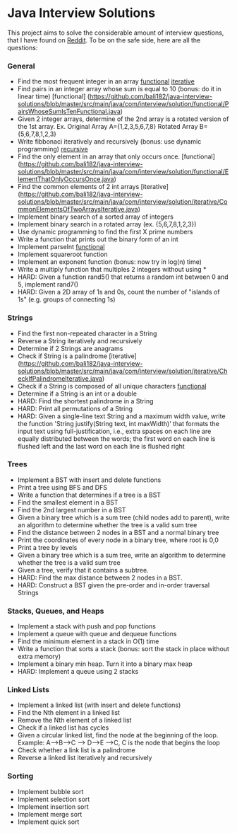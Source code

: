 # Java Interview Solutions
This project aims to solve the considerable amount of interview questions, that I have found on [Reddit](http://www.reddit.com/r/cscareerquestions/comments/20ahfq/heres_a_pretty_big_list_of_programming_interview/).
To be on the safe side, here are all the questions:

### General
* Find the most frequent integer in an array [functional](https://github.com/bali182/java-interview-solutions/blob/master/src/main/java/com/interview/solution/functional/MostFrequentIntegerInArrayFunctional.java) [iterative](https://github.com/bali182/java-interview-solutions/blob/master/src/main/java/com/interview/solution/iterative/MostFrequentIntegerInArrayIterative.java)
* Find pairs in an integer array whose sum is equal to 10 (bonus: do it in linear time) [functional] (https://github.com/bali182/java-interview-solutions/blob/master/src/main/java/com/interview/solution/functional/PairsWhoseSumIsTenFunctional.java)
* Given 2 integer arrays, determine of the 2nd array is a rotated version of the 1st array. Ex. Original Array A={1,2,3,5,6,7,8} Rotated Array B={5,6,7,8,1,2,3}
* Write fibbonaci iteratively and recursively (bonus: use dynamic programming) [recursive](https://github.com/bali182/java-interview-solutions/blob/master/src/main/java/com/interview/solution/recursive/FibonacciRecursive.java)
* Find the only element in an array that only occurs once. [functional] (https://github.com/bali182/java-interview-solutions/blob/master/src/main/java/com/interview/solution/functional/ElementThatOnlyOccursOnce.java)
* Find the common elements of 2 int arrays [iterative] (https://github.com/bali182/java-interview-solutions/blob/master/src/main/java/com/interview/solution/iterative/CommonElementsOfTwoArraysIterative.java)
* Implement binary search of a sorted array of integers
* Implement binary search in a rotated array (ex. {5,6,7,8,1,2,3})
* Use dynamic programming to find the first X prime numbers
* Write a function that prints out the binary form of an int
* Implement parseInt [functional](https://github.com/bali182/java-interview-solutions/blob/master/src/main/java/com/interview/solution/functional/ParseIntFunctional.java)
* Implement squareroot function
* Implement an exponent function (bonus: now try in log(n) time)
* Write a multiply function that multiples 2 integers without using *
* HARD: Given a function rand5() that returns a random int between 0 and 5, implement rand7()
* HARD: Given a 2D array of 1s and 0s, count the number of "islands of 1s" (e.g. groups of connecting 1s)

### Strings
* Find the first non-repeated character in a String
* Reverse a String iteratively and recursively
* Determine if 2 Strings are anagrams
* Check if String is a palindrome [iterative] (https://github.com/bali182/java-interview-solutions/blob/master/src/main/java/com/interview/solution/iterative/CheckIfPalindromeIterative.java)
* Check if a String is composed of all unique characters [functional](https://github.com/bali182/java-interview-solutions/blob/master/src/main/java/com/interview/solution/functional/CheckIfStringHasUniqueCharsFunctional.java)
* Determine if a String is an int or a double
* HARD: Find the shortest palindrome in a String
* HARD: Print all permutations of a String
* HARD: Given a single-line text String and a maximum width value, write the function 'String justify(String text, int maxWidth)' that formats the input text using full-justification, i.e., extra spaces on each line are equally distributed between the words; the first word on each line is flushed left and the last word on each line is flushed right

### Trees
* Implement a BST with insert and delete functions
* Print a tree using BFS and DFS
* Write a function that determines if a tree is a BST
* Find the smallest element in a BST
* Find the 2nd largest number in a BST
* Given a binary tree which is a sum tree (child nodes add to parent), write an algorithm to determine whether the tree is a valid sum tree
* Find the distance between 2 nodes in a BST and a normal binary tree
* Print the coordinates of every node in a binary tree, where root is 0,0
* Print a tree by levels
* Given a binary tree which is a sum tree, write an algorithm to determine whether the tree is a valid sum tree
* Given a tree, verify that it contains a subtree.
* HARD: Find the max distance between 2 nodes in a BST.
* HARD: Construct a BST given the pre-order and in-order traversal Strings

### Stacks, Queues, and Heaps
* Implement a stack with push and pop functions
* Implement a queue with queue and dequeue functions
* Find the minimum element in a stack in O(1) time
* Write a function that sorts a stack (bonus: sort the stack in place without extra memory)
* Implement a binary min heap. Turn it into a binary max heap
* HARD: Implement a queue using 2 stacks

### Linked Lists
* Implement a linked list (with insert and delete functions)
* Find the Nth element in a linked list
* Remove the Nth element of a linked list
* Check if a linked list has cycles
* Given a circular linked list, find the node at the beginning of the loop. Example: A-->B-->C --> D-->E -->C, C is the node that begins the loop
* Check whether a link list is a palindrome
* Reverse a linked list iteratively and recursively

### Sorting
* Implement bubble sort
* Implement selection sort
* Implement insertion sort
* Implement merge sort
* Implement quick sort